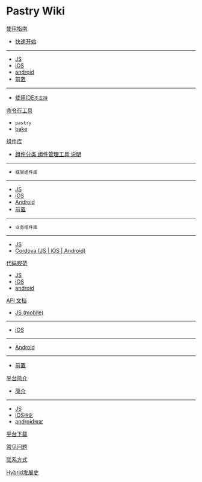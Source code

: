 # Pastry Wiki

[使用指南]()

  * [快速开始](index.md)
  - - - -
  * [JS](quickstart/quickstart-js.md)
  * [iOS](quickstart/quickstart-ios.md)
  * [android](quickstart/quickstart-android.md)
  * [前置](quickstart/quickstart-fo.md)
  - - - -
  * [使用IDE`不支持`](ide.md)

[命令行工具]()

  * `pastry`
  * [bake](pastry-cli/bake.md)
 <!-- * [emulator`不支持`](pastry-cli/emulator.md)-->
 <!-- * [emulator-server`不支持`](pastry-cli/emulator-server.md)-->
 <!-- * [ide`支持部分功能`](pastry-cli/ide.md)-->
 <!-- * [taste`不支持`](pastry-cli/taste.md)-->
 <!-- * [taste-server`不支持`](pastry-cli/taste-server.md)-->

[组件库]()

  * [组件分类 组件管理工具 说明](plugins/plugins.md)
  - - - -
  * `框架组件库`
  - - - -
  * [JS](tutorials/pastry-js.md)
  * [iOS](tutorials/pastry-ios.md)
  * [Android](tutorials/pastry-android.md)
  * [前置](tutorials/pastry-fo.md)
  - - - -
  * `业务组件库`
  - - - -
  * [JS](plugins/plugins-js.md) 
  * [Cordova (JS | iOS | Android)](plugins/plugins-cordova.md)

[代码规范]()

  * [JS](codingSpecification/specification-js.md)
  * [iOS](codingSpecification/specification-ios.md)
  * [android](codingSpecification/specification-android.md)

[API 文档]()

  * [JS (mobile)](apiDoc/1.1.0/mobile/index.html)
  - - - -
  * [iOS](apiDoc/1.1.0/ios/index.html)
  - - - -
  * [Android](apiDoc/1.1.0/android/index.html)
  - - - -
  * [前置](apiDoc/1.1.0/fo/index.html)


  <!--
  * [Pastry JS (pc)](apiDoc/1.1.0/pc/index.html)
  * [Pastry JS (mobile)](apiDoc/1.1.0/mobile/index.html)
  * [Pastry JS (wx)](apiDoc/1.1.0/wx/index.html)
  -->

[平台简介]()

  * [简介](abstract/abstract.md)
  - - - -
  * [JS](abstract/abstract-js.md)
  * [iOS`待定`](abstract/abstract-ios.md)
  * [android`待定`](abstract/abstract-android.md)

[平台下载](download.md)
  
[常见问题](faq.md)

[联系方式](contact.md)

[Hybrid发展史](hybrid.md)


<!-- counter pixel for counting visitors -->
<!-- <img src="http://stats.markdown.io/mdwiki_info.gif" style="display:none;"/> -->

<script type="text/javascript">

  var _gaq = _gaq || [];
  _gaq.push(['_setAccount', 'UA-44627253-1']);
  _gaq.push(['_trackPageview']);

  (function() {
    var ga = document.createElement('script'); ga.type = 'text/javascript'; ga.async = true;
    ga.src = ('https:' == document.location.protocol ? 'https://ssl' : 'http://www') + '.google-analytics.com/ga.js';
    var s = document.getElementsByTagName('script')[0]; s.parentNode.insertBefore(ga, s);
  })();

</script>
